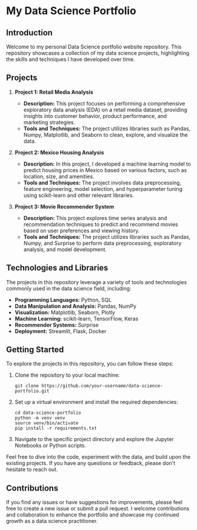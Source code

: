 # My Data Science Portfolio

## Introduction
Welcome to my personal Data Science portfolio website repository. This repository showcases a collection of my data science projects, highlighting the skills and techniques I have developed over time.

## Projects

1. **Project 1: Retail Media Analysis**
   - **Description:** This project focuses on performing a comprehensive exploratory data analysis (EDA) on a retail media dataset, providing insights into customer behavior, product performance, and marketing strategies.
   - **Tools and Techniques:** The project utilizes libraries such as Pandas, Numpy, Matplotlib, and Seaborn to clean, explore, and visualize the data.

2. **Project 2: Mexico Housing Analysis**
   - **Description:** In this project, I developed a machine learning model to predict housing prices in Mexico based on various factors, such as location, size, and amenities.
   - **Tools and Techniques:** The project involves data preprocessing, feature engineering, model selection, and hyperparameter tuning using scikit-learn and other relevant libraries.

3. **Project 3: Movie Recommender System**
   - **Description:** This project explores time series analysis and recommendation techniques to predict and recommend movies based on user preferences and viewing history.
   - **Tools and Techniques:** The project utilizes libraries such as Pandas, Numpy, and Surprise to perform data preprocessing, exploratory analysis, and model development.

## Technologies and Libraries
The projects in this repository leverage a variety of tools and technologies commonly used in the data science field, including:

- **Programming Languages:** Python, SQL
- **Data Manipulation and Analysis:** Pandas, NumPy
- **Visualization:** Matplotlib, Seaborn, Plotly
- **Machine Learning:** scikit-learn, TensorFlow, Keras
- **Recommender Systems:** Surprise
- **Deployment:** Streamlit, Flask, Docker

## Getting Started
To explore the projects in this repository, you can follow these steps:

1. Clone the repository to your local machine:
   ```
   git clone https://github.com/your-username/data-science-portfolio.git
   ```
2. Set up a virtual environment and install the required dependencies:
   ```
   cd data-science-portfolio
   python -m venv venv
   source venv/bin/activate
   pip install -r requirements.txt
   ```
3. Navigate to the specific project directory and explore the Jupyter Notebooks or Python scripts.

Feel free to dive into the code, experiment with the data, and build upon the existing projects. If you have any questions or feedback, please don't hesitate to reach out.

## Contributions
If you find any issues or have suggestions for improvements, please feel free to create a new issue or submit a pull request. I welcome contributions and collaboration to enhance the portfolio and showcase my continued growth as a data science practitioner.
